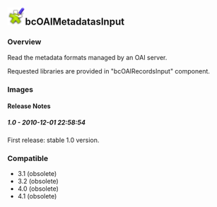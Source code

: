 ## <img src='./logo.jpg' width='40' height='40'>bcOAIMetadatasInput

### Overview
Read the metadata formats managed by an OAI server.

Requested libraries are provided in "bcOAIRecordsInput" component.
### Images




#### Release Notes

##### 1.0 - 2010-12-01 22:58:54
First release: stable 1.0 version.
### Compatible
 -  3.1 (obsolete)
 -   3.2 (obsolete)
 -   4.0 (obsolete)
 -   4.1 (obsolete)